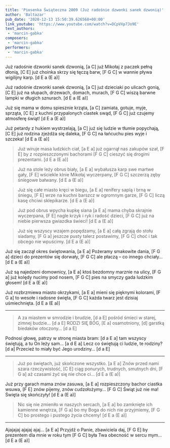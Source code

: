 ```yaml
---
title: 'Piosenka Świąteczna 2009 (Już radośnie dzwonki sanek dzwonią)'
author: 'Baltazar'
pub_date: '2020-12-13 15:50:39.626568+00:00'
link_youtube: 'https://www.youtube.com/watch?v=DCpVXp7Jo9E'
text_authors:
 - 'marcin-gabka'
composers:
 - 'marcin-gabka'
performers:
 - 'marcin-gabka'
---
```


Już radośnie dzwonki sanek dzwonią,	[a C]
już Mikołaj z paczek pełną dłonią,		[C E]
już choinka skrzy się tęczą barw,		[F G C]
w wannie pływa wigilijny karp.		[d E a (E a)]

Już radośnie dzwonki sanek dzwonią, 	[a C]
już dzieciaki po ulicach gonią, 		[C E]
już na słupach, drzewach, domach, murach,	[F G C]
wiszą barwne lampki w długich sznurach. 	[d E a (E a)]

Już się mama w domu spiesznie krząta, 	[a C]
zamiata, gotuje, myje, sprząta, 		[C E]
z kuchni przypalonych ciastek swąd, 	[F G C]
już czujemy atmosferę świąt! 		[d E a (E a)]

Już petardy z hukiem wystrzelają, 		[a C]
już się ludzie w tłumie popychają, 		[C E]
już rodzina zjeżdża się daleka, 		[F G C]
na łańcuchu pies wyje i szczeka! 		[d E a (E a)]

>Już wiruje masa ludzkich ciał,	[a E a]
>już ogarnął nas zakupów szał,	[F E]
>by z rozpieszczonymi bachorami	[F G C]
>cieszyć się drogimi prezentami.	[d E a (E a)]

>Już na stole leży obrus biały, 	[a E a]
>wybałusza karp swe martwe gały, 	[F E]
>wściekle klnie Mikołaj wyczerpany, 	[F G C]
>szczerzą zęby śniegowe bałwany. 	[d E a (E a)]

>Już się całe miasto kręci w biegu, 	[a E a]
>renifery sapią i brną w śniegu, 	[F E]
>wrze na kuchni barszcz w ogromnym garze, 	[F G C]
>liczą kasę chciwi sklepikarze. 	[d E a (E a)]

>Już pod obrus wpycha kupkę siana 	[a E a]
>mama chyba skrajnie wyczerpana, 	[F E]
>nagle krzyk i ryk i radość dzieci, 	[F G C]
>już na niebie pierwsza gwiazdka świeci! 	[d E a (E a)]

>Już się wszyscy wzajem popędzamy, 	[a E a]
>całą zgrają do stołu siadamy,		[F G a]
>jeszcze pusty talerz postawimy, 	[F G C]
>choć i tak obcego nie wpuścimy. 	[d E a (E a)]

Już się zaczął okres świętowania, 	[a E a]
Pożeramy smakowite dania, 		[F G a]
dzieci do prezentów się dorwały, 	[F G C]
ale płaczą – co innego chciały… 	[d E a (E a)]

Już są najedzeni domownicy, 	[a E a]
ktoś bezdomny marznie na ulicy, 	[F G a]
już kolędy nucimy pod nosem, 	[F G C]
pies na smyczy gada ludzkim głosem! 	[d E a (E a)]

Już rozbrzmiewa miasto okrzykami, 	[a E a]
mieni się pięknymi kolorami, 	[F G a]
to wesołe i radosne święta, 		[F G C]
każda twarz jest dzisiaj uśmiechnięta. 	[d E a (E a)]

* * *

>A za miastem w smrodzie i brudzie,		[d a E]
>pośród śmieci w starej, zimnej budzie…	[d a E]
>RODZI SIĘ BÓG, 				[E a]
>osamotniony,					[d]
>garstką biedaków otoczony…		[d a E]

Podnosi głowę, patrzy w stronę miasta bram:	[d a E a]
tam wszyscy świętują, a tu On leży sam…		[a d E a]
Lecz co świętują ci ludzie, te rodziny?		[d a]
Przecież to miały być Jego urodziny…		[d a E]

* * *

>Już po świętach, już skończone wszystko. 	[a E a]
>Znów przed nami szara rzeczywistość,	[C E]
>ciąg ponurych, trudnych, smutnych dni, 	[F G a]
>aż czasami żyć się nie chce ci…		[d E a (E a)]

Już przy garach mama znów zasuwa, 	[a E a]
rozpieszczony bachor ciastka wsuwa, 	[F E]
znów pijemy, znów cudzołożymy… 		[F G C]
Świąt już nie ma! Święta się skończyły!	[d E a (E a)]

>Nic się nie zmieniło w naszych sercach, 	[a E a]
>bo zamknięte ich kamienne wnętrza,		[F G a]
>bo my Boga do nich nie przyjmiemy, 	[F G C]
>bo prostego i pustego życia chcemy!		[d E a (E a)]

* * *

Ajajajaj ajajaj ajaj…			[a E a]
Przyjdź o Panie, zbawiciela daj,	[F G E]
by prezentem dla mnie w roku tym	[F G C]
była Twa obecność w sercu mym…	[d E a (E a)]